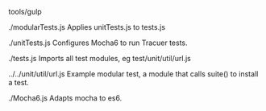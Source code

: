 tools/gulp

./modularTests.js Applies unitTests.js to tests.js

./unitTests.js Configures Mocha6 to run Tracuer tests.

./tests.js Imports all test modules, eg test/unit/util/url.js

../../unit/util/url.js Example modular test, a module that calls suite() to install a test.

./Mocha6.js Adapts mocha to es6.
